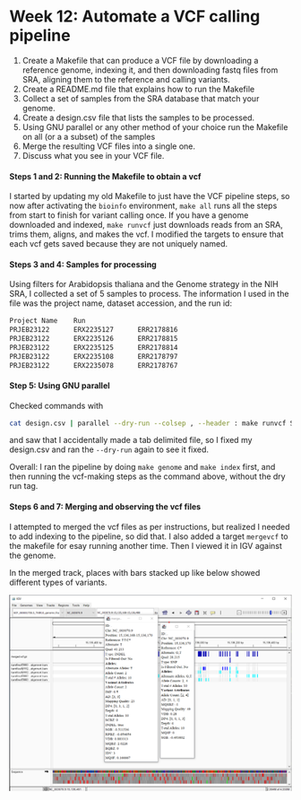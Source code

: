 # Week 12: Automate a VCF calling pipeline


1. Create a Makefile that can produce a VCF file by downloading a reference genome, indexing it, and then downloading fastq files from SRA, aligning them to the reference and calling variants.
2. Create a README.md file that explains how to run the Makefile
3. Collect a set of samples from the SRA database that match your genome.
4. Create a design.csv file that lists the samples to be processed.
5. Using GNU parallel or any other method of your choice run the Makefile on all (or a a subset) of the samples
6. Merge the resulting VCF files into a single one.
7. Discuss what you see in your VCF file.


#### Steps 1 and 2: Running the Makefile to obtain a vcf
I started by updating my old Makefile to just have the VCF pipeline steps, so now after activating the `bioinfo` environment, `make all` runs all the steps from start to finish for variant calling once. If you have a genome downloaded and indexed, `make runvcf` just downloads reads from an SRA, trims them, aligns, and makes the vcf. I modified the targets to ensure that each vcf gets saved because they are not uniquely named.


#### Steps 3 and 4: Samples for processing
Using filters for Arabidopsis thaliana and the Genome strategy in the NIH SRA, I collected a set of 5 samples to process. The information I used in the file was the project name, dataset accession, and the run id:

```
Project Name    Run
PRJEB23122      ERX2235127      ERR2178816
PRJEB23122      ERX2235126      ERR2178815
PRJEB23122      ERX2235125      ERR2178814
PRJEB23122      ERX2235108      ERR2178797
PRJEB23122      ERX2235078      ERR2178767
```

#### Step 5: Using GNU parallel

Checked commands with
```bash
cat design.csv | parallel --dry-run --colsep , --header : make runvcf SRR={Run}
```
and saw that I accidentally made a tab delimited file, so I fixed my design.csv and ran the `--dry-run` again to see it fixed. 

Overall: I ran the pipeline by doing `make genome` and `make index` first, and then running the vcf-making steps as the command above, without the dry run tag. 

#### Steps 6 and 7: Merging and observing the vcf files

I attempted to merged the vcf files as per instructions, but realized I needed to add indexing to the pipeline, so did that. I also added a target `mergevcf` to the makefile for esay running another time. Then I viewed it in IGV against the genome.

In the merged track, places with bars stacked up like below showed different types of variants.

![](Screenshots/twovars.PNG)
